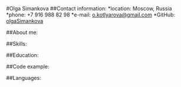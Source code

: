 #Olga Simankova
##Contact information:
*location: Moscow, Russia
*phone: +7 916 988 82 98
*e-mail: o.kotlyarova@gmail.com
*GitHub: [olgaSimankova](https://github.com/olgaSimankova)

##About me:

##Skills:

##Education:

##Code example:

##Languages:
